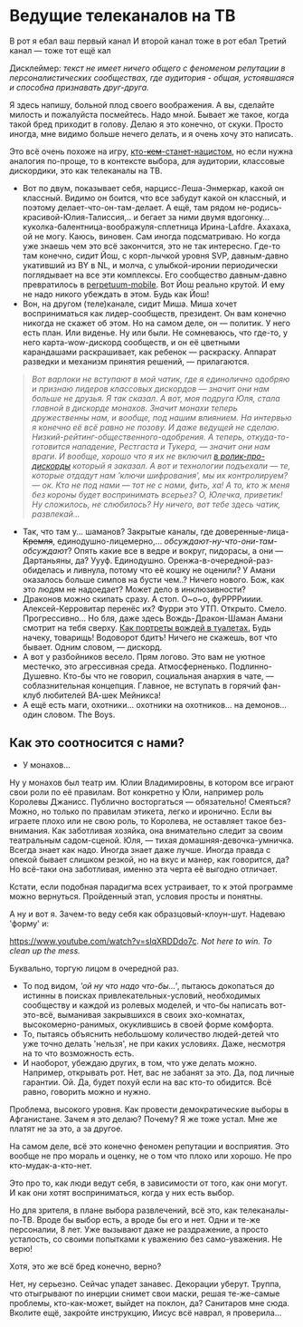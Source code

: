 # Ведущие телеканалов на ТВ

В рот я ебал ваш первый канал
И второй канал тоже в рот ебал
Третий канал — тоже тот ещё кал

Дисклеймер: *текст не имеет ничего общего с феноменом репутации в персоналистических сообществах, где аудитория - общая, устоявшаяся и способна признавать друг-друга.*

Я здесь напишу, больной плод своего воображения. А вы, сделайте милость и пожалуйста посмейтесь. Надо мной.
Бывает же такое, когда такой бред приходит в голову. Делаю я это конечно, от скуки. Просто иногда, мне видимо больше нечего делать, и я очень хочу это написать.

Это всё очень похоже на игру, [кто-~~кем~~-станет-нацистом](http://kermlinrussia.com/kto-staniet-natsistom/), но если нужна аналогия по-проще, то в контексте выбора, для аудитории, классовые дискордики, это как телеканалы на ТВ.
- Вот по двум, показывает себя, нарцисс-Леша-Энмеркар, какой он классный. Видимо он боится, что все забудут какой он классный, и поэтому делает-что-он-там-делает. А ещё, там рядом не-родись-красивой-Юлия-Талиссия,.. и бегает за ними двумя вдогонку... куколка-балентница-воображуля-сплетница Ирина-Lafdre. Ахахаха, ой не могу. Каюсь, виновен. Сам иногда подсматриваю. Но когда уже знаешь чем это всё закончится, это не так интересно. Где-то там конечно, сидит Йош, с корп-лычкой уровня SVP, давным-давно укативший из BY в NL, и молча, с улыбкой-иронии периодически поглядывает на все эти комплексы. Его сообщество давным-давно превратилось в [perpetuum-mobile](https://ru.wikipedia.org/wiki/Вечный_двигатель). Вот Йош реально крутой. И ему не надо никого убеждать в этом. Будь как Йош!
- Вон, на другом (теле)канале, сидит Миша. Миша хочет восприниматься как лидер-сообществ, президент. Он вам конечно никогда не скажет об этом. Но на самом деле, он — политик. У него есть план. Или виденье. Ну или были. Не сомневаюсь, что где-то, у него карта-wow-дискорд сообществ, и он её цветными карандашами раскрашивает, как ребенок — раскраску. Аппарат разведки и механизм принятия решений, — прилагаются.

> *Вот варлоки не вступают в мой чатик, где я единолично одобряю и признаю лидеров классовых дискордов — значит они нам больше не друзья. Я так сказал. А вот, моя подруга Юля, стала главной в дискорде монахов. Значит монахи теперь дружественны нам, и вообще, под нашим влиянием. На интервью я конечно её всё равно не позову. И даже ведущей не сделаю. Низкий-рейтинг-общественного-одобрения. А теперь, откуда-то-готовится нападение, Рестгаста и Тукера, — значит они нам враги. И вообще, хорошо что я их не включил [в ролик-про-дискорды](https://www.youtube.com/watch?v=0M_fbpF4z8E) который я заказал. А вот и технологии подъехали — те, которые отдадут нам 'ключи шифрования', мы их контролируем? — ок. Кто не под нами — тот не с нами, фить, ха! А то, кто ж меня без короны будет воспринимать всерьез? О, Юлечка, приветик! Ну сложилось, не слюбилось? Ну ничего, вот тебе здесь чатик, развлекай...*

- Так, что там у... шаманов? Закрытые каналы, где доверенные-лица-~~Кремля~~, единодушно-лицемерно,... *обсуждают-ну-что-они-там-обсуждают*? Опять какие все в ведре и вокруг, пидорасы, а они — Дартаньяны, да? Уууф. Единодушно. Оренжа-в-очередной-раз-обиделась и ливнула, потому что её кошку не оценили? У Амани оказалось больше симпов на бусти чем..? Ничего нового. Бож, как это людям не надоедает? Может дело в инклюзивности?
- Драконов можно скипать сразу. А стоп. О~о~о, фуРРРРииии. Алексей-Керровитар перенёс их? Фурри это УТП. Открыто. Смело. Прогрессивно... Но бля, даже здесь Вождь-Дракон-Шаман Амани смотрит на тебя сверху. [Как портреты вождей в туалетах.](https://youtu.be/IC0-h3cj8YY?t=91) Будь начеку, товарищь! Водоворот бдитъ! Ничего не скажешь, вот что бывает. Одним словом, — дискорд.
 - А вот у разбойников весело. Прям логово. Это вам не уютное местечко, это агрессивная среда. Атмосферненько. Подлинно-Душевно. Кто-бы что не говорил, социальная анархия в чате, — соблазнительная концепция. Главное, не вступать в горячий фан-клуб любителей ВА-шек Мейникса!
 - А ещё есть маги, охотники... охотники на охотников... на демонов... один словом. The Boys.

## Как это соотносится с нами?

- У монахов...

Ну у монахов был театр им. Юлии Владимировны, в котором все играют свои роли по её правилам. Вот конкретно у Юли, например роль Королевы Джанисс. Публично восторгаться — обязательно! Смеяться? Можно, но только по правилам этикета, легко и иронично. Если вы играете плохо или не свою роль, то Королева, не оставляет такое без-внимания. Как заботливая хозяйка, она внимательно следит за своим театральным садом-сценой. Юля, — тихая домашняя-девочка-умничка. Всегда знает как надо. Иногда знает даже лучше. Иногда правда с опекой бывает слишком резкой, но на вкус и манер, как говорится, да? Но всё-таки она заботливая, именно эта черта её выгодно отличает.

Кстати, если подобная парадигма всех устраивает, то к этой программе можно вернуться. Пройденный этап, условия просты и понятны.

А ну и вот я. Зачем-то веду себя как образцовый-клоун-шут.  Надеваю 'форму' и:

https://www.youtube.com/watch?v=sIqXRDDdo7c.
*Not here to win. To clean up the mess.*

Буквально, торгую лицом в очередной раз. 

- То под видом, *'ой ну что надо что-бы...'*, пытаюсь докопаться до истинны в поисках привлекательных-условий, необходимых сообществу и каждой из ролевых моделей, и что-бы написать вот-это-всё, выманивая закрывшихся в своих эхо-комнатах, высокомерно-ранимых, окуклившись в своей форме комфорта.
- То, пытаясь объяснить небольшому количество людей-детей что уже точно делать 'нельзя', не при каких условиях. Даже, несмотря на то что возможность есть.
- И наоборот, убеждаю других, в том, что уже делать можно. Например, открывать рот. Нет, вас не забанят за это. Да, под личные гарантии. Ой. Да, будет похуй если на вас кто-то обидится. Всё равно, говорить можно и нужно.

Проблема, высокого уровня. Как провести демократические выборы в Афганистане.
Зачем я это делаю? Почему? Я же тоже устал. Мне же платят не за это, а за другое.

На самом деле, всё это конечно феномен репутации и восприятия. Это вообще не про мораль и оценку, не о том что плохо или хорошо.  Не про кто-мудак-а-кто-нет. 

Это про то, как люди ведут себя, в зависимости от того, как они могут. И как они хотят восприниматься, когда у них есть выбор.

Но для зрителя, в плане выбора развлечений, всё это, как телеканалы-по-ТВ. Вроде бы выбор есть, а вроде бы его и нет. Одни и те-же персоналии, 8 лет. Уже вызывают даже не раздражение, а просто усталость, со своими попытками к уважению без само-уважения. Не верю!

Хотя, это же всё бред конечно, верно?

Нет, ну серьезно. Сейчас упадет занавес. Декорации уберут. Труппа, что отыгрывают по инерции снимет свои маски, решая те-же-самые проблемы, кто-как-может, выйдет на поклон, да? Санитаров мне сюда. Вколите ещё, закройте инструкцию, Иисус всё наврал, я проверила...